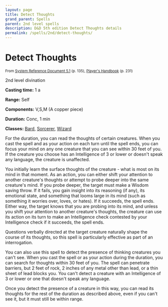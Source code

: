 ```yaml
---
layout: page
title: Detect Thoughts
grand_parent: Spells
parent: 2nd level spells 
description: D&D 5th edition Detect Thoughts details
permalink: /spells/2nd/detect-thoughts/
---
```


# Detect Thoughts

<small>From <a target="_blank" href="https://media.wizards.com/2016/downloads/DND/SRD-OGL_V5.1.pdf">System Reference Document 5.1</a> (p. 135), <a target="_blank" href="https://dnd.wizards.com/products/tabletop-games/rpg-products/rpg_playershandbook">Player's Handbook</a> (p. 231)</small>


2nd level divination

**Casting time:** 1 a

**Range:** Self

**Components:** V,S,M (A copper piece)

**Duration:** Conc, 1 min

**Classes:** [Bard](/classes/bard/), [Sorcerer](/classes/sorcerer/), [Wizard](/classes/wizard/)

For the duration, you can read the thoughts of certain creatures. When you cast the spell and as your action on each turn until the spell ends, you can focus your mind on any one creature that you can see within 30 feet of you. If the creature you choose has an Intelligence of 3 or lower or doesn't speak any language, the creature is unaffected.

   You initially learn the surface thoughts of the creature - what is most on its mind in that moment. As an action, you can either shift your attention to another creature's thoughts or attempt to probe deeper into the same creature's mind. If you probe deeper, the target must make a Wisdom saving throw. If it fails, you gain insight into its reasoning (if any), its emotional state, and something that looms large in its mind (such as something it worries over, loves, or hates). If it succeeds, the spell ends. Either way, the target knows that you are probing into its mind, and unless you shift your attention to another creature's thoughts, the creature can use its action on its turn to make an Intelligence check contested by your Intelligence check if it succeeds, the spell ends.

   Questions verbally directed at the target creature naturally shape the course of its thoughts, so this spell is particularly effective as part of an interrogation.

   You can also use this spell to detect the presence of thinking creatures you can't see. When you cast the spell or as your action during the duration, you can search for thoughts within 30 feet of you. The spell can penetrate barriers, but 2 feet of rock, 2 inches of any metal other than lead, or a thin sheet of lead blocks you. You can't detect a creature with an Intelligence of 3 or lower or one that doesn't speak any language.

   Once you detect the presence of a creature in this way, you can read its thoughts for the rest of the duration as described above, even if you can't see it, but it must still be within range.